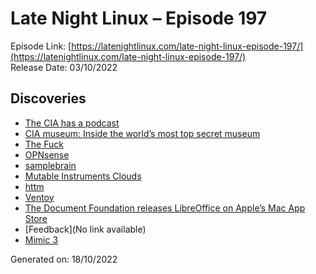 # Late Night Linux – Episode 197
Episode Link: [https://latenightlinux.com/late-night-linux-episode-197/](https://latenightlinux.com/late-night-linux-episode-197/)  
Release Date: 03/10/2022
## Discoveries
* [The CIA has a podcast](https://thelangleyfiles.transistor.fm/subscribe)
* [CIA museum: Inside the world’s most top secret museum](https://www.bbc.co.uk/news/world-us-canada-63023876)
* [The Fuck](https://github.com/nvbn/thefuck/)
* [OPNsense](https://opnsense.org/)
* [samplebrain](https://gitlab.com/then-try-this/samplebrain)
* [Mutable Instruments Clouds](https://github.com/pichenettes/eurorack)
* [httm](https://github.com/kimono-koans/httm)
* [Ventoy](https://www.ventoy.net/en/index.html)
* [The Document Foundation releases LibreOffice on Apple’s Mac App Store](https://blog.documentfoundation.org/blog/2022/09/19/the-document-foundation-releases-libreoffice-on-apples-mac-app-store/)
* [Feedback](No link available)
* [Mimic 3](https://mycroft.ai/mimic-3/)

Generated on: 18/10/2022